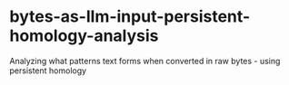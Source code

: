 # bytes-as-llm-input-persistent-homology-analysis
Analyzing what patterns text forms when converted in raw bytes - using persistent homology
